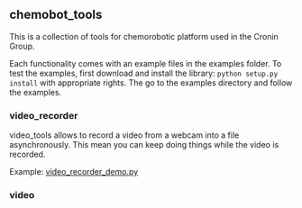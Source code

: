 ## chemobot_tools

This is a collection of tools for chemorobotic platform used in the Cronin Group.

Each functionality comes with an example files in the examples folder. To test the examples, first download and install the library: ```python setup.py install``` with appropriate rights. The go to the examples directory and follow the examples.

### video_recorder

video_tools allows to record a video from a webcam into a file asynchronously. This mean you can keep doing things while the video is recorded.

Example: [video_recorder_demo.py](examples/video_recorder/demo.py)


### video
